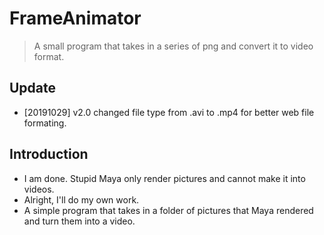 # FrameAnimator
> A small program that takes in a series of png and convert it to video format.

## Update
* [20191029] v2.0 changed file type from .avi to .mp4 for better web file formating.

## Introduction
* I am done. Stupid Maya only render pictures and cannot make it into videos.
* Alright, I'll do my own work.
* A simple program that takes in a folder of pictures that Maya rendered and turn them into a video.
